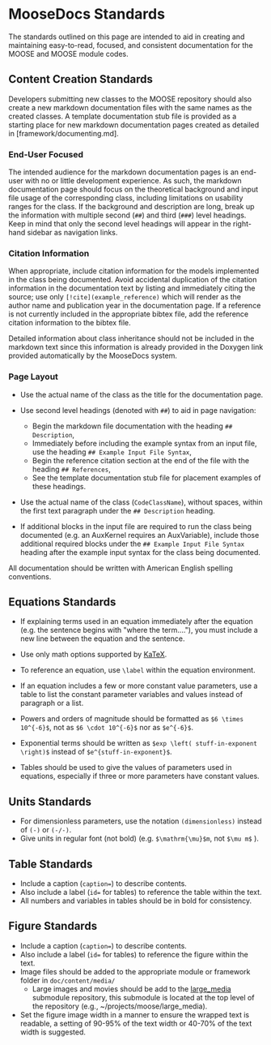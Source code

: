 # MooseDocs Standards

The standards outlined on this page are intended to aid in creating and maintaining easy-to-read,
focused, and consistent documentation for the MOOSE and MOOSE module codes.

## Content Creation Standards

Developers submitting new classes to the MOOSE repository should also create a new markdown
documentation files with the same names as the created classes.  A template documentation stub file
is provided as a starting place for new markdown documentation pages created as detailed in
[framework/documenting.md].

### End-User Focused

The intended audience for the markdown documentation pages is an end-user with no or little
development experience.  As such, the markdown documentation page should focus on the theoretical
background and input file usage of the corresponding class, including limitations on usability ranges
for the class.  If the background and description are long, break up the information with multiple
second (`##`) and third (`###`) level headings.  Keep in mind that only the second level headings
will appear in the right-hand sidebar as navigation links.

### Citation Information

When appropriate, include citation information for the models implemented in the class being
documented.  Avoid accidental duplication of the citation information in the documentation text by
listing and immediately citing the source; use only `[!cite](example_reference)` which will render as
the author name and publication year in the documentation page.  If a reference is not currently
included in the appropriate bibtex file, add the reference citation information to the bibtex file.

Detailed information about class inheritance should not be included in the markdown text since this
information is already provided in the Doxygen link provided automatically by the MooseDocs system.

### Page Layout

- Use the actual name of the class as the title for the documentation page.
- Use second level headings (denoted with `##`) to aid in page navigation:

  - Begin the markdown file documentation with the heading `## Description`,
  - Immediately before including the example syntax from an input file, use the heading
    `## Example Input File Syntax`,
  - Begin the reference citation section at the end of the file with the heading `## References`,
  - See the template documentation stub file for placement examples of these headings.
- Use the actual name of the class (`CodeClassName`), without spaces, within the first text
  paragraph under the `## Description` heading.
- If additional blocks in the input file are required to run the class being documented (e.g. an
  AuxKernel requires an AuxVariable), include those additional required blocks under the
  `## Example Input File Syntax` heading after the example input syntax for the class being
  documented.

All documentation should be written with American English spelling conventions.

## Equations Standards

- If explaining terms used in an equation immediately after the equation (e.g. the sentence begins
  with "where the term...."), you must include a new line between the equation and the sentence.

- Use only math options supported by [KaTeX](https://khan.github.io/KaTeX/function-support.html).
- To reference an equation, use `\label` within the equation environment.
- If an equation includes a few or more constant value parameters, use a table to list the constant
  parameter variables and values instead of paragraph or a list.
- Powers and orders of magnitude should be formatted as `$6 \times 10^{-6}$`, not as `$6 \cdot
  10^{-6}$` nor as `$e^{-6}$`.
- Exponential terms should be written as `$exp \left( stuff-in-exponent \right)$` instead of
  `$e^{stuff-in-exponent}$`.
- Tables should be used to give the values of parameters used in equations, especially if three or
  more parameters have constant values.

## Units Standards

- For dimensionless parameters, use the notation `(dimensionless)` instead of `(-)` or `(-/-)`.
- Give units in regular font (not bold) (e.g. `$\mathrm{\mu}$m`, not `$\mu m$` ).

## Table Standards

- Include a caption (`caption=`) to describe contents.
- Also include a label (`id=` for tables) to reference the table within the text.
- All numbers and variables in tables should be in bold for consistency.

## Figure Standards

- Include a caption (`caption=`) to describe contents.
- Also include a label (`id=` for tables) to reference the figure within the text.
- Image files should be added to the appropriate module or framework folder in `doc/content/media/`
  - Large images and movies should be add to the
    [large_media](https://github.com/idaholab/large_media) submodule repository, this submodule is
    located at the top level of the repository (e.g., ~/projects/moose/large_media).
- Set the figure image width in a manner to ensure the wrapped text is readable, a setting of 90-95%
  of the text width or 40-70% of the text width is suggested.
